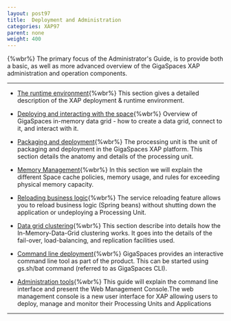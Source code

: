 ```yaml
---
layout: post97
title:  Deployment and Administration
categories: XAP97
parent: none
weight: 400
---
```


{%wbr%}
The primary focus of the Administrator's Guide, is to provide both a basic, as well as more advanced overview of the GigaSpaces XAP administration and operation components.

<hr/>



- [The runtime environment](./the-runtime-environment.html){%wbr%}
This section gives a detailed description of the XAP deployment & runtime environment.

- [Deploying and interacting with the space](./deploying-and-interacting-with-the-space.html){%wbr%}
Overview of GigaSpaces in-memory data grid - how to create a data grid, connect to it, and interact with it.

- [Packaging and deployment](./packaging-and-deployment.html){%wbr%}
The processing unit is the unit of packaging and deployment in the GigaSpaces XAP platform. This section details the anatomy and details of the processing unit.

- [Memory Management](./memory-management-overview.html){%wbr%}
In this section we will explain the different Space cache policies, memory usage, and rules for exceeding physical memory capacity.

- [Reloading business logic](./reloading-business-logic.html){%wbr%}
The service reloading feature allows you to reload business logic (Spring beans) without shutting down the application or undeploying a Processing Unit.

- [Data grid clustering](./data-grid-clustering.html){%wbr%}
This section describe into details how the In-Memory-Data-Grid clustering works. It goes into the details of the fail-over, load-balancing, and replication facilities used.


- [Command line deployment](./deploy-command-line-interface.html){%wbr%}
GigaSpaces provides an interactive command line tool as part of the product. This can be started using gs.sh/bat command (referred to as GigaSpaces CLI).

- [Administration tools](./administration-tools.html){%wbr%}
This guide will explain the command line interface and present the Web Management Console.The web management console is a new user interface for XAP allowing users to deploy, manage and monitor their Processing Units and Applications


<hr/>

